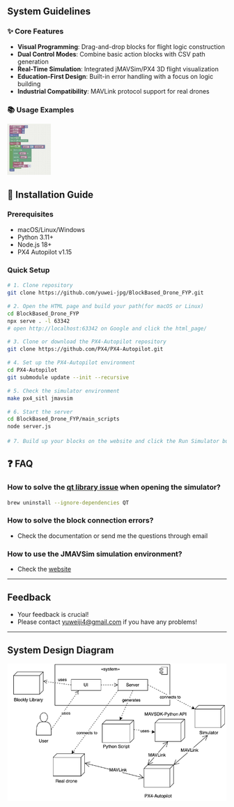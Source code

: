 ## System Guidelines 

### ✨ Core Features
- **Visual Programming**: Drag-and-drop blocks for flight logic construction
- **Dual Control Modes**: Combine basic action blocks with CSV path generation
- **Real-Time Simulation**: Integrated jMAVSim/PX4 3D flight visualization
- **Education-First Design**: Built-in error handling with a focus on logic building
- **Industrial Compatibility**: MAVLink protocol support for real drones


### 📚 Usage Examples

  <img src="html_page/usage1.png" alt="Image 1" style="max-width: 100px;" />

## 🚀 Installation Guide
### Prerequisites
- macOS/Linux/Windows
- Python 3.11+
- Node.js 18+
- PX4 Autopilot v1.15
### Quick Setup
```bash
# 1. Clone repository
git clone https://github.com/yuwei-jpg/BlockBased_Drone_FYP.git
```
```bash
# 2. Open the HTML page and build your path(for macOS or Linux)
cd BlockBased_Drone_FYP
npx serve . -l 63342  
# open http://localhost:63342 on Google and click the html_page/
```
```bash
# 3. Clone or download the PX4-Autopilot repository
git clone https://github.com/PX4/PX4-Autopilot.git
```
```bash
# 4. Set up the PX4-Autopilot environment
cd PX4-Autopilot
git submodule update --init --recursive
```
```bash
# 5. Check the simulator environment
make px4_sitl jmavsim
```
```bash
# 6. Start the server
cd BlockBased_Drone_FYP/main_scripts
node server.js

# 7. Build up your blocks on the website and click the Run Simulator button
```

## ❓ FAQ
### How to solve the [qt library issue](https://github.com/PX4/PX4-Autopilot/issues/19146) when opening the simulator? 
```bash
brew uninstall --ignore-dependencies QT
```
### How to solve the block connection errors?
- Check the documentation or send me the questions through email

### How to use the JMAVSim simulation environment?
- Check the [website](https://docs.px4.io/main/en/sim_jmavsim/index.html)

***
## Feedback
* Your feedback is crucial!
* Please contact yuweiji4@gmail.com if you have any problems!
***

## System Design Diagram
![System Architecture](html_page/system.png)
